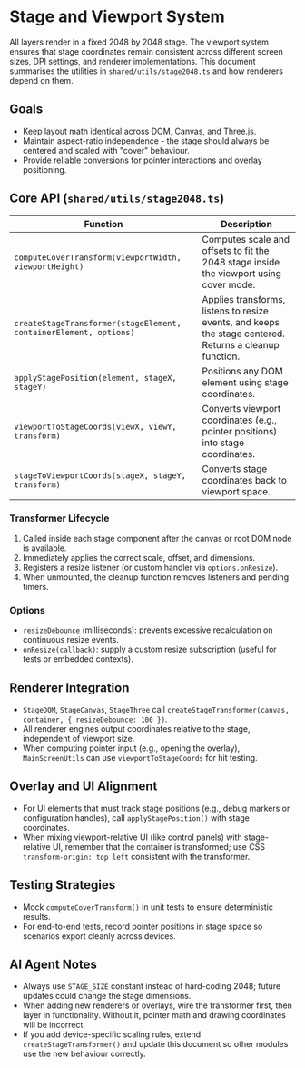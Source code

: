 # Stage and Viewport System

All layers render in a fixed 2048 by 2048 stage. The viewport system ensures that stage coordinates remain consistent across different screen sizes, DPI settings, and renderer implementations. This document summarises the utilities in `shared/utils/stage2048.ts` and how renderers depend on them.

## Goals
- Keep layout math identical across DOM, Canvas, and Three.js.
- Maintain aspect-ratio independence - the stage should always be centered and scaled with "cover" behaviour.
- Provide reliable conversions for pointer interactions and overlay positioning.

## Core API (`shared/utils/stage2048.ts`)

| Function | Description |
| -------- | ----------- |
| `computeCoverTransform(viewportWidth, viewportHeight)` | Computes scale and offsets to fit the 2048 stage inside the viewport using cover mode. |
| `createStageTransformer(stageElement, containerElement, options)` | Applies transforms, listens to resize events, and keeps the stage centered. Returns a cleanup function. |
| `applyStagePosition(element, stageX, stageY)` | Positions any DOM element using stage coordinates. |
| `viewportToStageCoords(viewX, viewY, transform)` | Converts viewport coordinates (e.g., pointer positions) into stage coordinates. |
| `stageToViewportCoords(stageX, stageY, transform)` | Converts stage coordinates back to viewport space. |

### Transformer Lifecycle
1. Called inside each stage component after the canvas or root DOM node is available.
2. Immediately applies the correct scale, offset, and dimensions.
3. Registers a resize listener (or custom handler via `options.onResize`).
4. When unmounted, the cleanup function removes listeners and pending timers.

### Options
- `resizeDebounce` (milliseconds): prevents excessive recalculation on continuous resize events.
- `onResize(callback)`: supply a custom resize subscription (useful for tests or embedded contexts).

## Renderer Integration
- `StageDOM`, `StageCanvas`, `StageThree` call `createStageTransformer(canvas, container, { resizeDebounce: 100 })`.
- All renderer engines output coordinates relative to the stage, independent of viewport size.
- When computing pointer input (e.g., opening the overlay), `MainScreenUtils` can use `viewportToStageCoords` for hit testing.

## Overlay and UI Alignment
- For UI elements that must track stage positions (e.g., debug markers or configuration handles), call `applyStagePosition()` with stage coordinates.
- When mixing viewport-relative UI (like control panels) with stage-relative UI, remember that the container is transformed; use CSS `transform-origin: top left` consistent with the transformer.

## Testing Strategies
- Mock `computeCoverTransform()` in unit tests to ensure deterministic results.
- For end-to-end tests, record pointer positions in stage space so scenarios export cleanly across devices.

## AI Agent Notes
- Always use `STAGE_SIZE` constant instead of hard-coding 2048; future updates could change the stage dimensions.
- When adding new renderers or overlays, wire the transformer first, then layer in functionality. Without it, pointer math and drawing coordinates will be incorrect.
- If you add device-specific scaling rules, extend `createStageTransformer()` and update this document so other modules use the new behaviour correctly.
